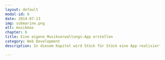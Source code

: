 ```yaml
---
layout: default
modal-id: 6
date: 2014-07-13
img: submarine.png
alt: musikmax
chapter: 6
title: Eine eigene Musikverwaltungs-App erstellen
category: Web Development
description: In diesem Kapitel wird Stück für Stück eine App realisiert, die die eigene Musiksammlung katalogisieren kann. Von einer kurzen Konzeptionsphase, über das Erstellen des Navigationskonzepts und dem Aufbau der Grundstruktur, bis hin zur Einbindung eines Cordova-Plugins wird hier alles erklärt. Den kompletten Quellcode der App gibt es auf GitHub!

---
```

